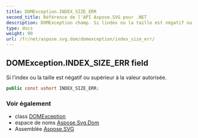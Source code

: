 ```yaml
---
title: DOMException.INDEX_SIZE_ERR
second_title: Référence de l'API Aspose.SVG pour .NET
description: DOMException champ. Si lindex ou la taille est négatif ou supérieur à la valeur autorisée.
type: docs
weight: 90
url: /fr/net/aspose.svg.dom/domexception/index_size_err/
---
```

## DOMException.INDEX_SIZE_ERR field

Si l'index ou la taille est négatif ou supérieur à la valeur autorisée.

```csharp
public const ushort INDEX_SIZE_ERR;
```

### Voir également

* class [DOMException](../)
* espace de noms [Aspose.Svg.Dom](../../domexception/)
* Assemblée [Aspose.SVG](../../../)


